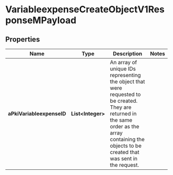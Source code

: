

# VariableexpenseCreateObjectV1ResponseMPayload

## Properties

Name | Type | Description | Notes
------------ | ------------- | ------------- | -------------
**aPkiVariableexpenseID** | **List&lt;Integer&gt;** | An array of unique IDs representing the object that were requested to be created.  They are returned in the same order as the array containing the objects to be created that was sent in the request. | 




